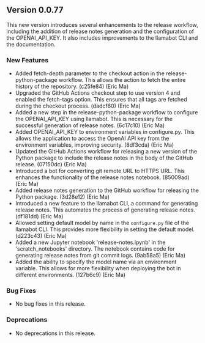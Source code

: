 ## Version 0.0.77

This new version introduces several enhancements to the release workflow, including the addition of release notes generation and the configuration of the OPENAI_API_KEY. It also includes improvements to the llamabot CLI and the documentation.

### New Features

- Added fetch-depth parameter to the checkout action in the release-python-package workflow. This allows the action to fetch the entire history of the repository. (c25fe84) (Eric Ma)
- Upgraded the GitHub Actions checkout step to use version 4 and enabled the fetch-tags option. This ensures that all tags are fetched during the checkout process. (dadcf60) (Eric Ma)
- Added a new step in the release-python-package workflow to configure the OPENAI_API_KEY using llamabot. This is necessary for the successful generation of release notes. (6c17c10) (Eric Ma)
- Added OPENAI_API_KEY to environment variables in configure.py. This allows the application to access the OpenAI API key from the environment variables, improving security. (8df3cda) (Eric Ma)
- Updated the GitHub Actions workflow for releasing a new version of the Python package to include the release notes in the body of the GitHub release. (07150dc) (Eric Ma)
- Introduced a bot for converting git remote URL to HTTPS URL. This enhances the functionality of the release notes notebook. (85009ad) (Eric Ma)
- Added release notes generation to the GitHub workflow for releasing the Python package. (3d28e12) (Eric Ma)
- Introduced a new feature to the llamabot CLI, a command for generating release notes. This automates the process of generating release notes. (df181dd) (Eric Ma)
- Allowed setting default model by name in the `configure.py` file of the llamabot CLI. This provides more flexibility in setting the default model. (d223c43) (Eric Ma)
- Added a new Jupyter notebook 'release-notes.ipynb' in the 'scratch_notebooks' directory. The notebook contains code for generating release notes from git commit logs. (9ab58a5) (Eric Ma)
- Added the ability to specify the model name via an environment variable. This allows for more flexibility when deploying the bot in different environments. (127b6c9) (Eric Ma)

### Bug Fixes

- No bug fixes in this release.

### Deprecations

- No deprecations in this release.
